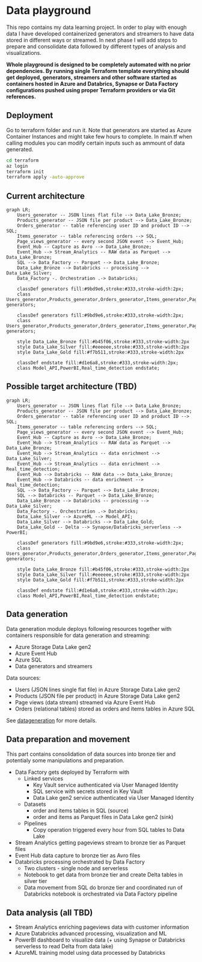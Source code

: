 # Data playground
This repo contains my data learning project. In order to play with enough data I have developed containerized generators and streamers to have data stored in different ways or streamed. In next phase I will add steps to prepare and consolidate data followed by different types of analysis and visualizations.

**Whole playground is designed to be completely automated with no prior dependencies. By running single Terraform template everything should get deployed, generators, streamers and other software started as containers hosted in Azure and Databrics, Synapse or Data Factory configurations pushed using proper Terraform providers or via Git references.**

## Deployment
Go to terraform folder and run it. Note that generators are started as Azure Container Instances and might take few hours to complete. In main.tf when calling modules you can modify certain inputs such as ammount of data generated.

```bash
cd terraform
az login
terraform init
terraform apply -auto-approve
```

## Current architecture
```mermaid
graph LR;
    Users_generator -- JSON lines flat file --> Data_Lake_Bronze;
    Products_generator -- JSON file per product --> Data_Lake_Bronze;
    Orders_generator -- table referencing user ID and product ID --> SQL;
    Items_generator -- table referencing orders --> SQL;
    Page_views_generator -- every second JSON event --> Event_Hub;
    Event_Hub -- Capture as Avro --> Data_Lake_Bronze;
    Event_Hub --> Stream_Analytics -- RAW data as Parquet --> Data_Lake_Bronze;
    SQL --> Data_Factory -- Parquet --> Data_Lake_Bronze;
    Data_Lake_Bronze --> Databricks -- processing --> Data_Lake_Silver;
    Data_Factory -. Orchestration .-> Databricks;

    classDef generators fill:#9bd9e6,stroke:#333,stroke-width:2px;
    class Users_generator,Products_generator,Orders_generator,Items_generator,Page_views_generator generators;

    classDef generators fill:#9bd9e6,stroke:#333,stroke-width:2px;
    class Users_generator,Products_generator,Orders_generator,Items_generator,Page_views_generator generators;

    style Data_Lake_Bronze fill:#b45f06,stroke:#333,stroke-width:2px
    style Data_Lake_Silver fill:#eeeeee,stroke:#333,stroke-width:2px
    style Data_Lake_Gold fill:#f7b511,stroke:#333,stroke-width:2px
        
    classDef endstate fill:#d1e6a8,stroke:#333,stroke-width:2px;
    class Model_API,PowerBI,Real_time_detection endstate;
```

## Possible target architecture (TBD)
```mermaid
graph LR;
    Users_generator -- JSON lines flat file --> Data_Lake_Bronze;
    Products_generator -- JSON file per product --> Data_Lake_Bronze;
    Orders_generator -- table referencing user ID and product ID --> SQL;
    Items_generator -- table referencing orders --> SQL;
    Page_views_generator -- every second JSON event --> Event_Hub;
    Event_Hub -- Capture as Avro --> Data_Lake_Bronze;
    Event_Hub --> Stream_Analytics -- RAW data as Parquet --> Data_Lake_Bronze;
    Event_Hub --> Stream_Analytics -- data enrichment --> Data_Lake_Silver;
    Event_Hub --> Stream_Analytics -- data enrichment --> Real_time_detection;
    Event_Hub --> Databricks -- RAW data --> Data_Lake_Bronze;
    Event_Hub --> Databricks -- data enrichment --> Real_time_detection;
    SQL --> Data_Factory -- Parquet --> Data_Lake_Bronze;
    SQL --> Databricks -- Parquet --> Data_Lake_Bronze;
    Data_Lake_Bronze --> Databricks -- processing --> Data_Lake_Silver;
    Data_Factory -. Orchestration .-> Databricks;
    Data_Lake_Silver --> AzureML --> Model_API;
    Data_Lake_Silver --> Databricks --> Data_Lake_Gold;
    Data_Lake_Gold -- Delta --> Synapse/Databricks_serverless --> PowerBI;

    classDef generators fill:#9bd9e6,stroke:#333,stroke-width:2px;
    class Users_generator,Products_generator,Orders_generator,Items_generator,Page_views_generator generators;

    style Data_Lake_Bronze fill:#b45f06,stroke:#333,stroke-width:2px
    style Data_Lake_Silver fill:#eeeeee,stroke:#333,stroke-width:2px
    style Data_Lake_Gold fill:#f7b511,stroke:#333,stroke-width:2px
        
    classDef endstate fill:#d1e6a8,stroke:#333,stroke-width:2px;
    class Model_API,PowerBI,Real_time_detection endstate;
```

## Data generation
Data generation module deploys following resources together with containers responsible for data generation and streaming:
- Azure Storage Data Lake gen2
- Azure Event Hub
- Azure SQL
- Data generators and streamers

Data sources:
- Users (JSON lines single flat file) in Azure Storage Data Lake gen2
- Products (JSON file per product) in Azure Storage Data Lake gen2
- Page views (data stream) streamed via Azure Event Hub
- Orders (relational tables) stored as orders and items tables in Azure SQL

See [datageneration](datageneration/datageneration.md) for more details.

## Data preparation and movement
This part contains consolidation of data sources into bronze tier and potentialy some manipulations and preparation.

- Data Factory gets deployed by Terraform with
  - Linked services
    - Key Vault service authenticated via User Managed Identity
    - SQL service with secrets stored in Key Vault
    - Data Lake gen2 service authenticated via User Managed Identity
  - Datasets
    - order and items tables in SQL (source)
    - order and items as Parquet files in Data Lake gen2 (sink)
  - Pipelines
    - Copy operation triggered every hour from SQL tables to Data Lake
- Stream Analytics getting pageviews stream to bronze tier as Parquet files
- Event Hub data capture to bronze tier as Avro files
- Databricks processing orchestrated by Data Factory
  - Two clusters - single node and serverless
  - Notebook to get data from bronze tier and create Delta tables in silver tier
  - Data movement from SQL do bronze tier and coordinated run of Databricks notebook is orchestrated via Data Factory pipeline
  
## Data analysis (all TBD)
- Stream Analytics enriching pageviews data with customer information
- Azure Databricks advanced processing, visualization and ML
- PowerBI dashboard to visualize data (+ using Synapse or Databricks serverless to read Delta from data lake)
- AzureML training model using data processed by Databricks
